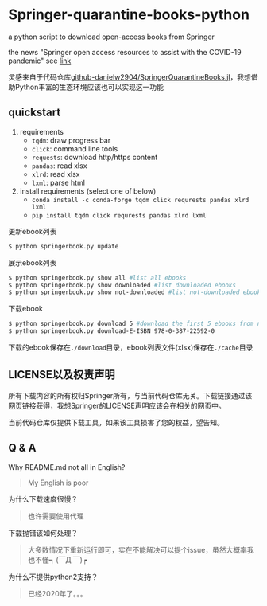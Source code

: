 # Springer-quarantine-books-python

a python script to download open-access books from Springer

the news "Springer open access resources to assist with the COVID-19 pandemic" see [link](https://www.springernature.com/gp/librarians/landing/covid19-library-resources)

灵感来自于代码仓库[github-danielw2904/SpringerQuarantineBooks.jl](https://github.com/danielw2904/SpringerQuarantineBooks.jl)，我想借助Python丰富的生态环境应该也可以实现这一功能

## quickstart

1. requirements
   * `tqdm`: draw progress bar
   * `click`: command line tools
   * `requests`: download http/https content
   * `pandas`: read xlsx
   * `xlrd`: read xlsx
   * `lxml`: parse html
2. install requirements (select one of below)
   * `conda install -c conda-forge tqdm click requrests pandas xlrd lxml`
   * `pip install tqdm click requrests pandas xlrd lxml`

更新ebook列表

```bash
$ python springerbook.py update
```

展示ebook列表

```bash
$ python springerbook.py show all #list all ebooks
$ python springerbook.py show downloaded #list downloaded ebooks
$ python springerbook.py show not-downloaded #list not-downloaded ebooks
```

下载ebook

```bash
$ python springerbook.py download 5 #download the first 5 ebooks from not-downloaded list
$ python springerbook.py download-E-ISBN 978-0-387-22592-0
```

下载的ebook保存在`./download`目录，ebook列表文件(xlsx)保存在`./cache`目录

## LICENSE以及权责声明

所有下载内容的所有权归Springer所有，与当前代码仓库无关。下载链接通过该[网页链接](https://www.springernature.com/gp/librarians/news-events/all-news-articles/ebooks/free-access-to-textbooks-for-institutions-affected-by-coronaviru/17855960)获得，我想Springer的LICENSE声明应该会在相关的网页中。

当前代码仓库仅提供下载工具，如果该工具损害了您的权益，望告知。

## Q & A

Why README.md not all in English?

> My English is poor

为什么下载速度很慢？

> 也许需要使用代理

下载抛错该如何处理？

> 大多数情况下重新运行即可，实在不能解决可以提个issue，虽然大概率我也不懂┑(￣Д ￣)┍

为什么不提供python2支持？

> 已经2020年了。。。
